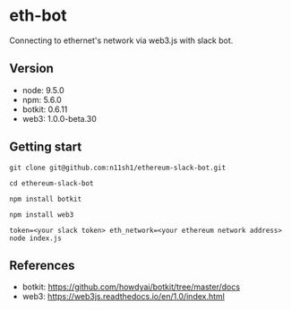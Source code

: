 # eth-bot
Connecting to ethernet's network via web3.js with slack bot.

## Version
- node: 9.5.0
- npm: 5.6.0
- botkit: 0.6.11
- web3: 1.0.0-beta.30

## Getting start
`git clone git@github.com:n11sh1/ethereum-slack-bot.git`

`cd ethereum-slack-bot`

`npm install botkit`

`npm install web3`

`token=<your slack token> eth_network=<your ethereum network address> node index.js`

## References
- botkit: https://github.com/howdyai/botkit/tree/master/docs
- web3: https://web3js.readthedocs.io/en/1.0/index.html
